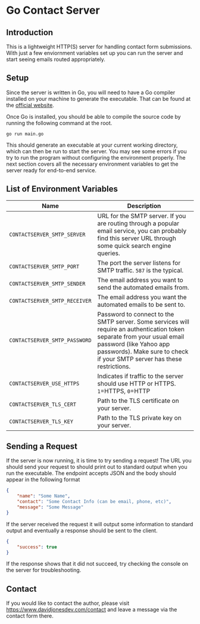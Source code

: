 # Go Contact Server

## Introduction

This is a lightweight HTTP(S) server for handling contact form submissions. With just a few enviornment variables set up you can run the server and start seeing emails routed appropriately.

## Setup
Since the server is written in Go, you will need to have a Go compiler installed on your machine to generate the executable. That can be found at the [official website](https://go.dev/doc/install).

Once Go is installed, you should be able to compile the source code by running the following command at the root.
```
go run main.go
```
This should generate an executable at your current working directory, which can then be run to start the server. You may see some errors if you try to run the program without configuring the environment properly. The next section covers all the necessary environment variables to get the server ready for end-to-end service.

## List of Environment Variables
| Name | Description |
| - | - |
| `CONTACTSERVER_SMTP_SERVER` | URL for the SMTP server. If you are routing through a popular email service, you can probably find this server URL through some quick search engine queries. |
| `CONTACTSERVER_SMTP_PORT` | The port the server listens for SMTP traffic. `587` is the typical. |
| `CONTACTSERVER_SMTP_SENDER` | The email address you want to send the automated emails from. |
| `CONTACTSERVER_SMTP_RECEIVER` | The email address you want the automated emails to be sent to. |
| `CONTACTSERVER_SMTP_PASSWORD` | Password to connect to the SMTP server. Some services will require an authentication token separate from your usual email password (like Yahoo app passwords). Make sure to check if your SMTP server has these restrictions. |
| `CONTACTSERVER_USE_HTTPS` | Indicates if traffic to the server should use HTTP or HTTPS. `1`=HTTPS, `0`=HTTP |
| `CONTACTSERVER_TLS_CERT` | Path to the TLS certificate on your server. |
| `CONTACTSERVER_TLS_KEY` | Path to the TLS private key on your server. |

## Sending a Request
If the server is now running, it is time to try sending a request! The URL you should send your request to should print out to standard output when you run the executable. The endpoint accepts JSON and the body should appear in the following format

```json
{
    "name": "Some Name",
    "contact": "Some Contact Info (can be email, phone, etc)",
    "message": "Some Message"
}
```
If the server received the request it will output some information to standard output and eventually a response should be sent to the client.
```json
{
    "success": true
}
```
If the response shows that it did not succeed, try checking the console on the server for troubleshooting.
## Contact
If you would like to contact the author, please visit https://www.davidjonesdev.com/contact and leave a message via the contact form there.